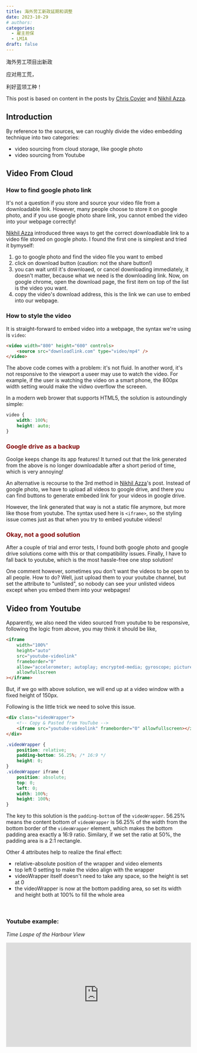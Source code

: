 ```yaml
---
title: 海外劳工新政延期和调整
date: 2023-10-29
# authors:
categories:
  - 雇主担保
  - LMIA
draft: false
---
```


<style>
	.coverpic-container.date20231029{
	background-image: url("/blog/img/6.jpg");
	}
</style>

<div class="coverWrapper">
<div class="coverpic-container date20231029" >
	<p class="title">海外劳工项目出新政</p>
	<p>应对用工荒，</p>
	<p>利好蓝领工种！</p>
</div>
</div>


This post is based on content in the posts by [Chris Coyier](https://css-tricks.com/fluid-width-video/) and [Nikhil Azza](https://bytesbin.com/embed-video-from-google-photos/).
<!-- more -->

## Introduction



By reference to the sources, we can roughly divide the video embedding technique into two categories:

- video sourcing from cloud storage, like google photo
- video sourcing from Youtube

## Video From Cloud

### How to find google photo link

It's not a question if you store and source your video file from a downloadable link. However, many people choose to store it on google photo, and if you use google photo share link, you cannot embed the video into your webpage correctly!

[Nikhil Azza](https://bytesbin.com/embed-video-from-google-photos/) introduced three ways to get the correct downloadlable link to a video file stored on google photo. I found the first one is simplest and tried it bymyself:

1. go to google photo and find the video file you want to embed
2. click on download button (caution: not the share button!)
3. you can wait until it's downloaed, or cancel downloading immediately, it doesn't matter, because what we need is the downloading link. Now, on google chrome, open the download page, the first item on top of the list is the video you want.
4. copy the video's download address, this is the link we can use to embed into our webpage.

### How to style the video

It is straight-forward to embed video into a webpage, the syntax we're using is `video`:

```html
<video width="800" height="600" controls>
	<source src="downloadlink.com" type="video/mp4" />
</video>
```

The above code comes with a problem: it's not fluid. In another word, it's not responsive to the viewport a useer may use to watch the video. For example, if the user is watching the video on a smart phone, the 800px width setting would make the vidwo overflow the screeen.

In a modern web brower that supports HTML5, the solution is astoundingly simple:

```css
video {
	width: 100%;
	height: auto;
}
```

### <span style="color:maroon">Google drive as a backup</span>

Goolge keeps change its app features! It turned out that the link generated from the above is no longer downloadable after a short period of time, which is very annoying!

An alternative is recourse to the 3rd method in [Nikhil Azza](https://bytesbin.com/embed-video-from-google-photos/)'s post. Instead of google photo, we have to upload all videos to google drive, and there you can find buttons to generate embeded link for your videos in google drive.

However, the link generated that way is not a static file anymore, but more like those from youtube. The syntax used here is `<iframe>`, so the styling issue comes just as that when you try to embed youtube videos!

### <span style="color:maroon">Okay, not a good solution</span>

After a couple of trial and error tests, I found both google photo and google drive solutions come with this or that compatibility issues. Finally, I have to fall back to youtube, which is the most hassle-free one stop solution!

One comment however, sometimes you don't want the videos to be open to all people. How to do? Well, just upload them to your youtube channel, but set the attribute to "unlisted", so nobody can see your unlisted videos except when you embed them into your webpages!

## Video from Youtube

Apparently, we also need the video sourced from youtube to be responsive, following the logic from above, you may think it should be like,

```html
<iframe
	width="100%"
	height="auto"
	src="youtube-videolink"
	frameborder="0"
	allow="accelerometer; autoplay; encrypted-media; gyroscope; picture-in-picture"
	allowfullscreen
></iframe>
```

But, if we go with above solution, we will end up at a video window with a fixed height of 150px.

Following is the little trick we need to solve this issue.

```html
<div class="videoWrapper">
	<!-- Copy & Pasted from YouTube -->
	<iframe src="youtube-videolink" frameborder="0" allowfullscreen></iframe>
</div>
```

```css
.videoWrapper {
	position: relative;
	padding-bottom: 56.25%; /* 16:9 */
	height: 0;
}
.videoWrapper iframe {
	position: absolute;
	top: 0;
	left: 0;
	width: 100%;
	height: 100%;
}
```

The key to this solution is the `padding-bottom` of the `videoWrapper`. 56.25% means the content bottom of `videoWrapper` is 56.25% of the width from the bottom border of the `videoWrapper` element, which makes the bottom padding area exactly a 16:9 ratio. Similary, if we set the ratio at 50%, the padding area is a 2:1 rectangle.

Other 4 attributes help to realize the final effect:

- relative-absolute position of the wrapper and video elements
- top left 0 setting to make the video align with the wrapper
- videoWrapper itself doesn't need to take any space, so the height is set at 0
- the videoWrapper is now at the bottom padding area, so set its width and height both at 100% to fill the whole area

<br>

### Youtube example:

_Time Laspe of the Harbour View_

<div class="videoWrapper">
  <!-- Copy & Pasted from YouTube -->
  <iframe src="https://www.youtube.com/embed/m7uvM8XMMIQ" title="YouTube video player" frameborder="0" allow="accelerometer; autoplay; clipboard-write; encrypted-media; gyroscope; picture-in-picture" allowfullscreen></iframe>
</div>

<style>
.videoWrapper {
  position: relative;
  padding-bottom: 56.25%; /* 16:9 */
  height: 0;
}
.videoWrapper iframe {
  position: absolute;
  top: 0;
  left: 0;
  width: 100%;
  height: 100%;
}
</style>

<br>
